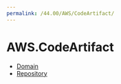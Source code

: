 ```yaml
---
permalink: /44.00/AWS/CodeArtifact/
---
```


# AWS.CodeArtifact



* [Domain](Domain.md)
* [Repository](Repository.md)